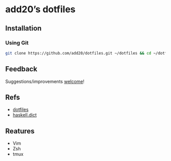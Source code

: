 
# add20’s dotfiles

## Installation

### Using Git

```bash
git clone https://github.com/add20/dotfiles.git ~/dotfiles && cd ~/dotfiles && sh setup.sh
```

## Feedback

Suggestions/improvements
[welcome](https://github.com/add20/dotfiles/issues)!

## Refs
- [dotfiles](https://github.com/yuroyoro/dotfiles)
- [haskell.dict](https://raw.github.com/eagletmt/dotfiles/master/dot.vim/dict/haskell.dict)

## Reatures
- Vim
- Zsh
- tmux
